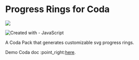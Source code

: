 # Progress Rings for Coda

![](https://user-images.githubusercontent.com/12829262/187098792-949e2887-7f5b-40de-b35c-c07fcc829f9d.png)

![Created with - JavaScript](https://img.shields.io/static/v1?label=Created+with&message=JavaScript&color=blue&logo=JavaScript)

A Coda Pack that generates customizable svg progress rings.

Demo Coda doc :point\_right:[here](https://coda.io/@pablo-felip/progress-rings-pack-demo).
